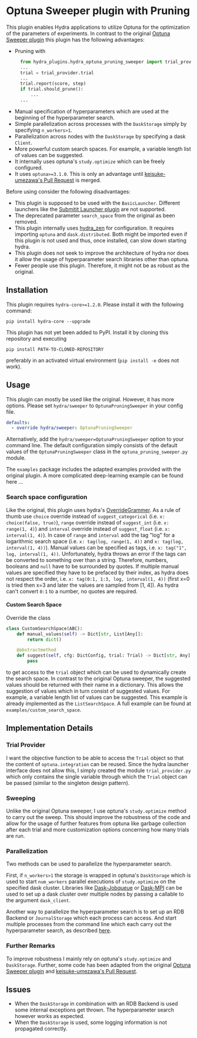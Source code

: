 # Optuna Sweeper plugin with Pruning

This plugin enables Hydra applications to utilize Optuna for the optimization of the parameters of experiments.
In contrast to the original [Optuna Sweeper plugin](https://hydra.cc/docs/plugins/optuna_sweeper/)
this plugin has the following advantages:

+ Pruning with
  ```python
    from hydra_plugins.hydra_optuna_pruning_sweeper import trial_provider
    ...
    trial = trial_provider.trial
    ...
    trial.report(score, step)
    if trial.should_prune():
        ...
    ...
  ```
+ Manual specification of hyperparameters which are used at the beginning of the hyperparameter search.
+ Simple parallelization across processes with the ``DaskStorage`` simply by specifying ``n_workers>1``.
+ Parallelization across nodes with the ``DaskStorage`` by specifying a dask ``Client``.
+ More powerful custom search spaces. For example, a variable length list of values can be suggested.
+ It internally uses optuna's ``study.optimize`` which can be freely configured.
+ It uses ``optuna>=3.1.0``. This is only an advantage until
  [keisuke-umezawa's Pull Request](https://github.com/facebookresearch/hydra/pull/2360) is merged.

Before using consider the following disadvantages:

- This plugin is supposed to be used with the ``BasicLauncher``.
  Different launchers like the [Submitit Launcher plugin](https://hydra.cc/docs/plugins/submitit_launcher/)
  are not supported.
- The deprecated parameter ``search_space`` from the original as been removed.
- This plugin internally uses [hydra_zen](https://mit-ll-responsible-ai.github.io/hydra-zen/) for configuration.
  It requires importing ``optuna`` and ``dask.distributed``.
  Both might be imported even if this plugin is not used and thus, once installed, can slow down starting hydra.
- This plugin does not seek to improve the architecture of hydra nor does it allow the usage of hyperparameter search
  libraries other than optuna.
- Fewer people use this plugin. Therefore, it might not be as robust as the original. 


## Installation

This plugin requires ``hydra-core>=1.2.0``. Please install it with the following command:
```
pip install hydra-core --upgrade
```
This plugin has not yet been added to PyPI. Install it by cloning this repository and executing
```
pip install PATH-TO-CLONED-REPOSITORY
```
preferably in an activated virtual environment (```pip install -e``` does not work).


## Usage

This plugin can mostly be used like the original. However, it has more options.
Please set ```hydra/sweeper``` to ```OptunaPruningSweeper``` in your config file.
```yaml
defaults:
  - override hydra/sweeper: OptunaPruningSweeper
```
Alternatively, add the ```hydra/sweeper=OptunaPruningSweeper``` option to your command line.
The default configuration simply consists of the default values of the ```OptunaPruningSweeper```
class in the ```optuna_pruning_sweeper.py``` module.

The ```examples``` package includes the adapted examples provided with the original plugin.
A more complicated deep-learning example can be found here ...

### Search space configuration

Like the original, this plugin uses hydra's [OverrideGrammer](https://hydra.cc/docs/advanced/override_grammar/extended/).
As a rule of thumb use ``choice`` override instead of ``suggest_categorical`` (i.e. ``x: choice(false, true)``),
``range`` override instead of ``suggest_int`` (i.e. ``x: range(1, 4)``) and ``interval`` override instead of
``suggest_float`` (i.e. ``x: interval(1, 4)``). In case of ``range`` and ``interval`` add the tag "log" for a
logarithmic search space (i.e. ``x: tag(log, range(1, 4))`` and ``x: tag(log, interval(1, 4))``).
Manual values can be specified as tags, i.e. ``x: tag("1", log, interval(1, 4))``.
Unfortunately, hydra throws an error if the tags can be converted to something over than a string.
Therefore, numbers, booleans and ``null`` have to be surrounded by quotes.
If multiple manual values are specified they have to be prefaced by their index, as hydra does not respect the order,
i.e. ``x: tag(0:1, 1:3, log, interval(1, 4))`` (first x=0 is tried then x=3 and later the values are sampled from [1, 4]).
As hydra can't convert ``0:1`` to a number, no quotes are required.

#### Custom Search Space

Override the class
```python
class CustomSearchSpace(ABC):
    def manual_values(self) -> Dict[str, List[Any]]:
        return dict()

    @abstractmethod
    def suggest(self, cfg: DictConfig, trial: Trial) -> Dict[str, Any]:
        pass
```
to get access to the ``trial`` object which can be used to dynamically create the search space.
In contrast to the original Optuna sweeper, the suggested values should be returned with their name in a dictionary.
This allows the suggestion of values which in turn consist of suggested values.
For example, a variable length list of values can be suggested.
This example is already implemented as the ``ListSearchSpace``.
A full example can be found at ``examples/custom_search_space``.


## Implementation Details

### Trial Provider

I want the objective function to be able to access the ``Trial`` object so that the content of
``optuna.integration`` can be reused. Since the hydra launcher interface does not allow this, I simply created
the module ``trial_provider.py`` which only contains the single variable through which the ``Trial``
object can be passed (similar to the singleton design pattern).

### Sweeping

Unlike the original Optuna sweeper, I use optuna's ``study.optimize`` method to carry out the sweep.
This should improve the robustness of the code and allow for the usage of further features from optuna
like garbage collection after each trial and more customization options concerning how many trials are run.

### Parallelization

Two methods can be used to parallelize the hyperparameter search.

First, if ``n_workers>1`` the storage is wrapped
in optuna's ``DaskStorage`` which is used to start ``num_workers`` parallel executions of ``study.optimize`` on the
specified dask cluster. Libraries like [Dask-Jobqueue](https://jobqueue.dask.org/en/latest/) or
[Dask-MPI](https://mpi.dask.org/en/latest/) can be used to set up a dask cluster over multiple nodes by passing a
callable to the argument ``dask_client``.

Another way to parallelize the hyperparameter search is to set up an RDB Backend or ``JournalStorage`` which
each process can access. And start multiple processes from the command line which each carry out the hyperparameter
search, as described [here](https://optuna.readthedocs.io/en/stable/tutorial/10_key_features/004_distributed.html).

### Further Remarks

To improve robustness I mainly rely on optuna's ``study.optimize`` and ``DaskStorage``. Further, some code has
been adapted from the original [Optuna Sweeper plugin](https://hydra.cc/docs/plugins/optuna_sweeper/) and [keisuke-umezawa's Pull Request](https://github.com/facebookresearch/hydra/pull/2360).


## Issues

+ When the ``DaskStorage`` in combination with an RDB Backend is used some internal exceptions get thrown.
  The hyperparameter search however works as expected.
+ When the ``DaskStorage`` is used, some logging information is not propagated correctly.